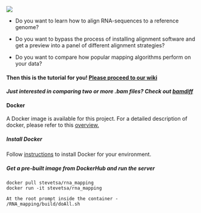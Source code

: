 ![](https://github.com/NCBI-Hackathons/RNA_mapping/blob/master/images/RNAmappermatchup.png)

* Do you want to learn how to align RNA-sequences to a reference genome? 

* Do you want to bypass the process of installing alignment software and get a preview into a panel of different alignment strategies?

* Do you want to compare how popular mapping algorithms perform on your data?

#### Then this is the tutorial for you!  [Please proceed to our wiki](https://github.com/NCBI-Hackathons/RNA_mapping/wiki)

#### *Just interested in comparing two or more .bam files?  Check out [bamdiff](https://github.com/NCBI-Hackathons/RNA_mapping/tree/master/build/bamdiff)*

#### Docker
A Docker image is available for this project.  For a detailed description of docker, please refer to this [overview.](https://www.docker.com/what-docker)

##### Install Docker
Follow [instructions](https://www.docker.com/docker-mac) to install Docker for your environment.

##### Get a pre-built image from DockerHub and run the server
```
docker pull stevetsa/rna_mapping
docker run -it stevetsa/rna_mapping

At the root prompt inside the container - 
/RNA_mapping/build/doAll.sh
```

